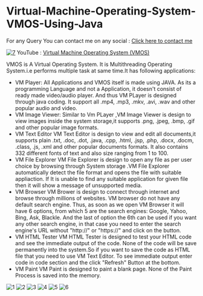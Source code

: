 # Virtual-Machine-Operating-System-VMOS-Using-Java

For any Query You can contact me on any social : [Click here to contact me](https://vaibhavmojidra.blogspot.com/2019/12/about.html)

[![7](https://user-images.githubusercontent.com/51367686/100653874-07ca0a80-336f-11eb-9d42-5d69ed31d28f.PNG)](https://youtu.be/Ou3g2vwF3UI)
  YouTube : [Virtual Machine Operating System (VMOS)](https://youtu.be/Ou3g2vwF3UI)
  
VMOS is A Virtual Operating System. It is Multithreading Operating System.i.e performs multiple task at same time.It has following applications:
- VM Player: 
All Applications and VMOS itself is made using JAVA.
As its a programming Language and not a Application, it doesn't consist of ready made video/audio player.
And thus VM PLayer is designed through java coding. It support all .mp4, .mp3, .mkv, .avi, .wav and other popular audio and video.
- VM Image Viewer:
Similar to Vm PLayer ,VM Image Viewer is design to view images inside the system storage,it supports .png, .jpeg, .bmp, .gif and other popular image formats.
- VM Text Editor
VM Text Editor is design to view and edit all documents,it supports plain .txt, .doc, .dot, .java, .cpp, .html, .jsp, .php, .docx, .docm, .class, .js, .xml and other popular documents formats. It also contains 332 different fonts of text and also size ranging from 1 to 100.
- VM File Explorer
VM File Explorer is design to open any file as per user choice by browsing through System storage .VM File Explorer automatically detect the file format and opens the file with suitable appliaction. If It is unable to find any suitable application for given file then it will show a message of unsupported media.
- VM Browser
VM Brower is design to connect through internet and browse through millions of websites.
	VM browser do not have any default search engine. Thus, as soon as we open VM Browser it will have 6 options,
	from which 5 are the search engines: Google, Yahoo, Bing, Ask, Blackle. And the last of option the 6th can be used if you want any other search engine, in that case you need to enter the search engine's URL without "http://" or "https://" and click on the button.
- VM HTML Tester
VM HTML Tester is designed to test your HTML code and see the immediate output of the code.
	None of the code will be save permanently into the system.So if you want to save the code as HTML file that you need to use VM Text Editor. To see immediate output enter code in code section and the click "Refresh" Button at the bottom.
- VM Paint
VM Paint is designed to paint a blank page.
	None of the Paint Process is saved into the memory.
  
  
![1](https://user-images.githubusercontent.com/51367686/100653892-0d275500-336f-11eb-9426-91a18ecf7e68.png)
![2](https://user-images.githubusercontent.com/51367686/100653929-19abad80-336f-11eb-878a-7a48179aecb6.png)
![3](https://user-images.githubusercontent.com/51367686/100653953-2203e880-336f-11eb-8f0f-b8fa165b67b4.png)
![4](https://user-images.githubusercontent.com/51367686/100653962-25976f80-336f-11eb-83da-dd3a05e1074b.png)
![5](https://user-images.githubusercontent.com/51367686/100653971-28926000-336f-11eb-8cdc-076fe0857f37.png)
![6](https://user-images.githubusercontent.com/51367686/100653729-d81b0280-336e-11eb-8737-dcaa99654569.png)
